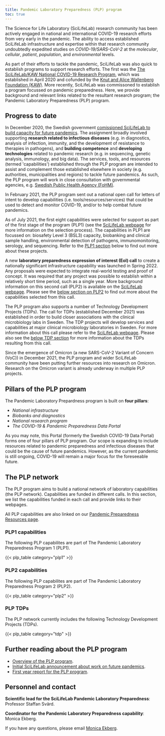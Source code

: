 ```yaml
---
title: Pandemic Laboratory Preparedness (PLP) program
toc: true
---
```


The Science for Life Laboratory (SciLifeLab) research community has been actively engaged in national and international COVID-19 research efforts from very early in the pandemic. The ability to access established SciLifeLab infrastructure and expertise within that research community undoubtedly expedited studies on *COVID-19/SARS-CoV-2* at the *molecular*, *cellular*, *patient*, *population*, and *environmental* levels.

As part of their efforts to tackle the pandemic, SciLifeLab was also quick to establish programs to support research efforts. The first was the [The SciLifeLab/KAW National COVID-19 Research Program](https://www.scilifelab.se/pandemic-response/covid-19-research-program/), which was established in April 2020 and cofunded by the [Knut and Alice Wallenberg Foundation (KAW)](https://kaw.wallenberg.org/stiftelsens-satsningar-pa-atgarder-mot-coronaviruset). More recently, SciLifeLab was commissoned to establish a program focussed on pandemic preparedness. Here, we provide background and relevant links related to the resultant research program; the Pandemic Laboratory Preparedness (PLP) program.

## Progress to date

In December 2020, the Swedish government [comissioned SciLifeLab to build capacity for future pandemics](https://www.regeringen.se/rattsliga-dokument/proposition/2020/12/forskning-frihet-framtid--kunskap-och-innovation-for-sverige/). The assignment broadly involved supporting **research related to infectious diseases** (e.g. in diagnostics, analysis of infection, immunity, and the development of resistance to therapies in pathogens), and **building competence** and **developing technologies** related to pandemic research (e.g. in sequencing, genetic analysis, immunology, and big data). The services, tools, and resources (termed 'capabilities') established through the PLP program are intended to assist and complement those established elsewhere in society (e.g. authorities, municipalities and regions) to tackle future pandemics. As such, the PLP program will work in close consultation with governmental agencies, e.g. [Swedish Public Health Agency (FoHM)](www.folkhalsomyndigheten.se).

In February 2021, the PLP program sent out a national open call for letters of intent to develop capabilities (i.e. tools/resources/services) that could be used to detect and monitor COVID-19, and/or to help combat future pandemics.

As of July 2021, the first eight capabilities were selected for support as part of the first stage of the program (PLP1) (see the [SciLifeLab webpage](https://www.scilifelab.se/pandemic-response/pandemic-laboratory-preparedness/) for more information on the selection process). The capabilities in PLP1 are focussed on: biosafety Level 3 (BSL3) capacity, biobanking and clinical sample handling, environmental detection of pathogens, immunomonitoring, serology, and sequencing. Refer to the [PLP1 section](/plp-program-background/#plp1-capabilities) below to find out more about these projects.

A new **laboratory preparedness expression of interest (EoI) call** to create a nationally significant infrastructure capability was launched in Spring 2022. Any proposals were expected to integrate real-world testing and proof of concept. It was required that any project was possible to establish within a relatively short time period, such as a single year. More background information on this second call (PLP2) is available on the [SciLifeLab webpage](https://www.scilifelab.se/capabilities/pandemic-laboratory-preparedness/pandemic-response/calls/call-for-new-pandemic-laboratory-preparedness-capabilities-plp-2/). Please see the [below section on PLP2](/plp-program-background/#plp2-capabilities) to find out more about the capabilities selected from this call.

The PLP program also supports a number of Technology Development Projects (TDPs). The call for TDPs (established December 2021) was established in order to build closer associations with the clinical microbiology labs in Sweden. The TDP projects will develop services and capabilities at major clinical microbiology laboratories in Sweden. For more information about this call please refer to the [SciLifeLab webpage](https://www.scilifelab.se/news/call-for-new-pandemic-laboratory-preparedness-capabilities-plp-cm-tdp/). Please also see the [below TDP section](/plp-program-background/#plp-tdps) for more information about the TDPs resulting from this call.

Since the emergence of Omicron (a new SARS-CoV-2 Variant of Concern (VoC)) in December 2021, the PLP program and wider SciLifeLab community have been putting further resources into research on Omicron. Research on the Omicron variant is already underway in multiple PLP projects.

## Pillars of the PLP program

The Pandemic Laboratory Prepardness program is built on **four pillars**:

* *National infrastructure*
* *Biobanks and diagnostics*
* *National research program*
* *The COVID-19 & Pandemic Preparedness Data Portal*

As you may note, this Portal (formerly the Swedish COVID-19 Data Portal) forms one of four pillars of PLP program. Our scope is expanding to include resources related to pandemic preparedness and infectious diseases that could be the cause of future pandemics. However, as the current pandemic is still ongoing, COVID-19 will remain a major focus for the foreseeable future.

## The PLP network

The PLP program aims to build a national network of laboratory capabilities (the PLP network). Capabilities are funded in different calls. In this section, we list the capabilities funded in each call and provide links to their webpages.

All PLP capabilities are also linked on our [Pandemic Preparedness Resources page](/resources/).

### PLP1 capabilities

The following PLP capabilites are part of The Pandemic Laboratory Preparedness Program 1 (PLP1).

{{< plp_table category="plp1" >}}

### PLP2 capabilities

The following PLP capabilites are part of The Pandemic Laboratory Preparedness Program 2 (PLP2).

{{< plp_table category="plp2" >}}

### PLP TDPs

The PLP network currently includes the following Technology Development Projects (TDPs).

{{< plp_table category="tdp" >}}

## Further reading about the PLP program

* [Overview of the PLP program](https://www.scilifelab.se/capabilities/pandemic-laboratory-preparedness/).
* [Initial SciLifeLab announcement about work on future pandemics](https://www.scilifelab.se/news/strong-basic-research-prepares-sweden-for-future-pandemics).
* [First year report for the PLP program](https://www.scilifelab.se/wp-content/uploads/2022/05/Stark-grundforskning-rustar-Sverige-for-Covid-19-och-framtida-pandemier.pdf).

## Personnel and contact

**Scientific lead for the SciLifeLab Pandemic Laboratory Preparedness**: Professor Staffan Svärd.

**Coordinator for the Pandemic Laboratory Preparedness capability**: Monica Ekberg.

If you have any questions, please email <a href="mailto:monica.ekberg@scilifelab.se">Monica Ekberg</a>.
